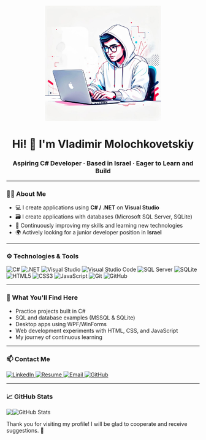 <div align="center">
  <img src="https://github.com/shankkzn/profile-assets/raw/main/banner1.jpg" alt="Banner 1" width="60%" />
</div>

<h1 align="center">Hi! 👋 I'm Vladimir Molochkovetskiy</h1>

<h3 align="center">
  <strong>Aspiring C# Developer · Based in Israel · Eager to Learn and Build</strong>
</h3>

---

### 👨‍💻 About Me

- 💻 I create applications using **C# / .NET** on **Visual Studio**
- 🗃 I create applications with databases (Microsoft SQL Server, SQLite)
- 🧠 Continuously improving my skills and learning new technologies
- 🌍 Actively looking for a junior developer position in **Israel**

---

### ⚙️ Technologies & Tools

![C#](https://img.shields.io/badge/C%23-239120?style=flat&logo=c-sharp&logoColor=white)
![.NET](https://img.shields.io/badge/.NET-512BD4?style=flat&logo=dotnet&logoColor=white)
![Visual Studio](https://img.shields.io/badge/Visual_Studio-5C2D91?style=flat&logo=visual-studio&logoColor=white)
![Visual Studio Code](https://img.shields.io/badge/VS%20Code-007ACC?style=flat&logo=visual-studio-code&logoColor=white)
![SQL Server](https://img.shields.io/badge/SQL_Server-CC2927?style=flat&logo=microsoft-sql-server&logoColor=white)
![SQLite](https://img.shields.io/badge/SQLite-003B57?style=flat&logo=sqlite&logoColor=white)
![HTML5](https://img.shields.io/badge/HTML5-E34F26?style=flat&logo=html5&logoColor=white)
![CSS3](https://img.shields.io/badge/CSS3-1572B6?style=flat&logo=css3&logoColor=white)
![JavaScript](https://img.shields.io/badge/JavaScript-F7DF1E?style=flat&logo=javascript&logoColor=black)
![Git](https://img.shields.io/badge/Git-F05032?style=flat&logo=git&logoColor=white)
![GitHub](https://img.shields.io/badge/GitHub-181717?style=flat&logo=github&logoColor=white)

---

### 📁 What You'll Find Here

- Practice projects built in C#
- SQL and database examples (MSSQL & SQLite)
- Desktop apps using WPF/WinForms
- Web development experiments with HTML, CSS, and JavaScript
- My journey of continuous learning

---

### 📫 Contact Me

<a href="https://www.linkedin.com/in/vladimir-molochkovetsky-67670aab" title="Visit my LinkedIn" target="_blank" rel="noopener noreferrer">
  <img src="https://img.shields.io/badge/LinkedIn-0A66C2?style=flat&logo=linkedin&logoColor=white" alt="LinkedIn" />
</a>
<a href="https://github.com/VladimirMolochkovetskiy/resume/raw/main/Resume_Vladimir_Molochkovetskiy.pdf" title="View my Resume" target="_blank" rel="noopener noreferrer">
  <img src="https://img.shields.io/badge/Resume-0E76A8?style=flat" alt="Resume" />
</a>
<a href="mailto:dovid1992@gmail.com" title="Send Email" target="_blank" rel="noopener noreferrer">
  <img src="https://img.shields.io/badge/dovid1992@gmail.com-D14836?style=flat&logo=gmail&logoColor=white" alt="Email" />
</a>
<a href="https://github.com/shankkzn?tab=repositories" title="Visit my GitHub repositories" target="_blank" rel="noopener noreferrer">
  <img src="https://img.shields.io/badge/GitHub-shankkzn-181717?style=flat&logo=github&logoColor=white" alt="GitHub" />
</a>

---

### 📈 GitHub Stats

<p>
  <img align="left" src="https://github-readme-stats.vercel.app/api/top-langs/?username=shankkzn&layout=compact&theme=default" />
</p>
<p>
  <img src="https://github-readme-stats.vercel.app/api?username=shankkzn&show_icons=true&theme=default" alt="GitHub Stats" />
</p>

Thank you for visiting my profile! I will be glad to cooperate and receive suggestions. 🚀
